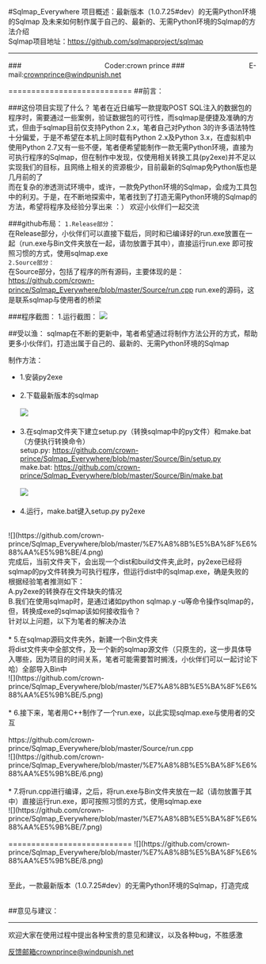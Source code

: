 #Sqlmap_Everywhere
项目概述：最新版本（1.0.7.25#dev）的无需Python环境的Sqlmap 及未来如何制作属于自己的、最新的、无需Python环境的Sqlmap的方法介绍
<br>
Sqlmap项目地址：https://github.com/sqlmapproject/sqlmap

----
###　　　　　　　　　　　　Coder:crown prince
###　　　　　　　　　 E-mail:crownprince@windpunish.net

===========================
##前言：

###这份项目实现了什么？
笔者在近日编写一款提取POST SQL注入的数据包的程序时，需要通过一些案例，验证数据包的可行性，而sqlmap是便捷及准确的方式，但由于sqlmap目前仅支持Python 2.x，笔者自己对Python 3的许多语法特性十分偏爱，于是不希望在本机上同时载有Python 2.x及Python 3.x，在虚拟机中使用Python  2.7又有一些不便，笔者便希望能制作一款无需Python环境，直接为可执行程序的Sqlmap，但在制作中发现，仅使用相关转换工具(py2exe)并不足以实现我们的目标，且网络上相关的资源极少，目前最新的Sqlmap免Python版也是几月前的了<br>
而在复杂的渗透测试环境中，或许，一款免Python环境的Sqlmap，会成为工具包中的利刃。于是，在不断地探索中，笔者找到了打造无需Python环境的Sqlmap的方法，希望将程序及经验分享出来 ：） 欢迎小伙伴们一起交流

###github布局：
`1.Release部分`：<br>
  在Release部分，小伙伴们可以直接下载后，同时和已编译好的run.exe放置在一起（run.exe与Bin文件夹放在一起，请勿放置于其中），直接运行run.exe
即可按照习惯的方式，使用sqlmap.exe
<br>
`2.Source部分：`<br>
  在Source部分，包括了程序的所有源码，主要体现的是：https://github.com/crown-prince/Sqlmap_Everywhere/blob/master/Source/run.cpp
run.exe的源码，这是联系sqlmap与使用者的桥梁

###程序截图：
1.运行截图：
![](https://github.com/crown-prince/Sqlmap_Everywhere/blob/master/%E7%A8%8B%E5%BA%8F%E6%88%AA%E5%9B%BE/1.png)

##受以渔：
sqlmap在不断的更新中，笔者希望通过将制作方法公开的方式，帮助更多小伙伴们，打造出属于自己的、最新的、无需Python环境的Sqlmap

制作方法：<br>
* 1.安装py2exe <br><br>
* 2.下载最新版本的sqlmap <br><br>
![](https://github.com/crown-prince/Sqlmap_Everywhere/blob/master/%E7%A8%8B%E5%BA%8F%E6%88%AA%E5%9B%BE/2.png)
<br><br>
* 3.在sqlmap文件夹下建立setup.py（转换sqlmap中的py文件）和make.bat（方便执行转换命令）<br>
setup.py:     https://github.com/crown-prince/Sqlmap_Everywhere/blob/master/Source/Bin/setup.py<br>
make.bat:   https://github.com/crown-prince/Sqlmap_Everywhere/blob/master/Source/Bin/make.bat<br><br>
![](https://github.com/crown-prince/Sqlmap_Everywhere/blob/master/%E7%A8%8B%E5%BA%8F%E6%88%AA%E5%9B%BE/3.png)
<br><br>
* 4.运行，make.bat键入setup.py  py2exe
<br>
![](https://github.com/crown-prince/Sqlmap_Everywhere/blob/master/%E7%A8%8B%E5%BA%8F%E6%88%AA%E5%9B%BE/4.png)
<br>
完成后，当前文件夹下，会出现一个dist和build文件夹,此时，py2exe已经将sqlmap的py文件转换为可执行程序，但运行dist中的sqlmap.exe，确是失败的
<br>
根据经验笔者推测如下：<br>
A.py2exe的转换存在文件缺失的情况<br>
B.我们在使用sqlmap时，是通过诸如python sqlmap.y -u等命令操作sqlmap的，但，转换成exe的sqlmap该如何接收指令？<br>
针对以上问题，以下为笔者的解决办法<br><br>
* 5.在sqlmap源码文件夹外，新建一个Bin文件夹<br>
将dist文件夹中全部文件，及一个新的sqlmap源文件（只原生的，这一步具体导入哪些，因为项目的时间关系，笔者可能需要暂时搁浅，小伙伴们可以一起讨论下哈）全部导入Bin中<br>
![](https://github.com/crown-prince/Sqlmap_Everywhere/blob/master/%E7%A8%8B%E5%BA%8F%E6%88%AA%E5%9B%BE/5.png)<br><br>
* 6.接下来，笔者用C++制作了一个run.exe，以此实现sqlmap.exe与使用者的交互<br><br>
https://github.com/crown-prince/Sqlmap_Everywhere/blob/master/Source/run.cpp<br>
![](https://github.com/crown-prince/Sqlmap_Everywhere/blob/master/%E7%A8%8B%E5%BA%8F%E6%88%AA%E5%9B%BE/6.png) <br><br>
* 7.将run.cpp进行编译，之后，将run.exe与Bin文件夹放在一起（请勿放置于其中）直接运行run.exe，即可按照习惯的方式，使用sqlmap.exe <br>
![](https://github.com/crown-prince/Sqlmap_Everywhere/blob/master/%E7%A8%8B%E5%BA%8F%E6%88%AA%E5%9B%BE/7.png) <br><br>
===========================
![](https://github.com/crown-prince/Sqlmap_Everywhere/blob/master/%E7%A8%8B%E5%BA%8F%E6%88%AA%E5%9B%BE/8.png) <br><br>

至此，一款最新版本（1.0.7.25#dev）的无需Python环境的Sqlmap，打造完成 <br><br>


##意见与建议：

----

欢迎大家在使用过程中提出各种宝贵的意见和建议，以及各种bug，不胜感激

反馈邮箱crownprince@windpunish.net


